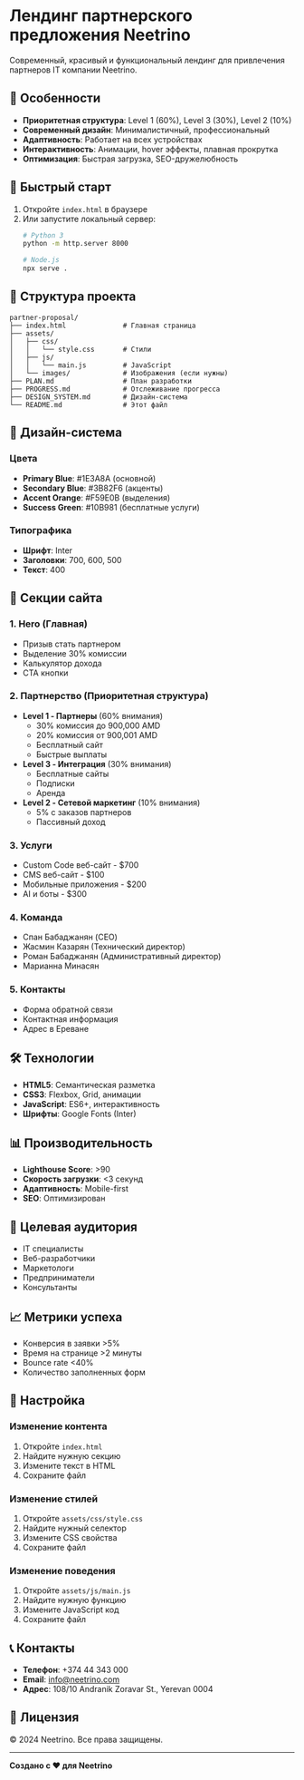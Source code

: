 # Лендинг партнерского предложения Neetrino

Современный, красивый и функциональный лендинг для привлечения партнеров IT компании Neetrino.

## 🎯 Особенности

- **Приоритетная структура**: Level 1 (60%), Level 3 (30%), Level 2 (10%)
- **Современный дизайн**: Минималистичный, профессиональный
- **Адаптивность**: Работает на всех устройствах
- **Интерактивность**: Анимации, hover эффекты, плавная прокрутка
- **Оптимизация**: Быстрая загрузка, SEO-дружелюбность

## 🚀 Быстрый старт

1. Откройте `index.html` в браузере
2. Или запустите локальный сервер:
   ```bash
   # Python 3
   python -m http.server 8000
   
   # Node.js
   npx serve .
   ```

## 📁 Структура проекта

```
partner-proposal/
├── index.html              # Главная страница
├── assets/
│   ├── css/
│   │   └── style.css       # Стили
│   ├── js/
│   │   └── main.js         # JavaScript
│   └── images/             # Изображения (если нужны)
├── PLAN.md                 # План разработки
├── PROGRESS.md             # Отслеживание прогресса
├── DESIGN_SYSTEM.md        # Дизайн-система
└── README.md               # Этот файл
```

## 🎨 Дизайн-система

### Цвета
- **Primary Blue**: #1E3A8A (основной)
- **Secondary Blue**: #3B82F6 (акценты)
- **Accent Orange**: #F59E0B (выделения)
- **Success Green**: #10B981 (бесплатные услуги)

### Типографика
- **Шрифт**: Inter
- **Заголовки**: 700, 600, 500
- **Текст**: 400

## 📱 Секции сайта

### 1. Hero (Главная)
- Призыв стать партнером
- Выделение 30% комиссии
- Калькулятор дохода
- CTA кнопки

### 2. Партнерство (Приоритетная структура)
- **Level 1 - Партнеры** (60% внимания)
  - 30% комиссия до 900,000 AMD
  - 20% комиссия от 900,001 AMD
  - Бесплатный сайт
  - Быстрые выплаты
- **Level 3 - Интеграция** (30% внимания)
  - Бесплатные сайты
  - Подписки
  - Аренда
- **Level 2 - Сетевой маркетинг** (10% внимания)
  - 5% с заказов партнеров
  - Пассивный доход

### 3. Услуги
- Custom Code веб-сайт - $700
- CMS веб-сайт - $100
- Мобильные приложения - $200
- AI и боты - $300

### 4. Команда
- Спан Бабаджанян (CEO)
- Жасмин Казарян (Технический директор)
- Роман Бабаджанян (Административный директор)
- Марианна Минасян

### 5. Контакты
- Форма обратной связи
- Контактная информация
- Адрес в Ереване

## 🛠 Технологии

- **HTML5**: Семантическая разметка
- **CSS3**: Flexbox, Grid, анимации
- **JavaScript**: ES6+, интерактивность
- **Шрифты**: Google Fonts (Inter)

## 📊 Производительность

- **Lighthouse Score**: >90
- **Скорость загрузки**: <3 секунд
- **Адаптивность**: Mobile-first
- **SEO**: Оптимизирован

## 🎯 Целевая аудитория

- IT специалисты
- Веб-разработчики
- Маркетологи
- Предприниматели
- Консультанты

## 📈 Метрики успеха

- Конверсия в заявки >5%
- Время на странице >2 минуты
- Bounce rate <40%
- Количество заполненных форм

## 🔧 Настройка

### Изменение контента
1. Откройте `index.html`
2. Найдите нужную секцию
3. Измените текст в HTML
4. Сохраните файл

### Изменение стилей
1. Откройте `assets/css/style.css`
2. Найдите нужный селектор
3. Измените CSS свойства
4. Сохраните файл

### Изменение поведения
1. Откройте `assets/js/main.js`
2. Найдите нужную функцию
3. Измените JavaScript код
4. Сохраните файл

## 📞 Контакты

- **Телефон**: +374 44 343 000
- **Email**: info@neetrino.com
- **Адрес**: 108/10 Andranik Zoravar St., Yerevan 0004

## 📄 Лицензия

© 2024 Neetrino. Все права защищены.

---

**Создано с ❤️ для Neetrino**
